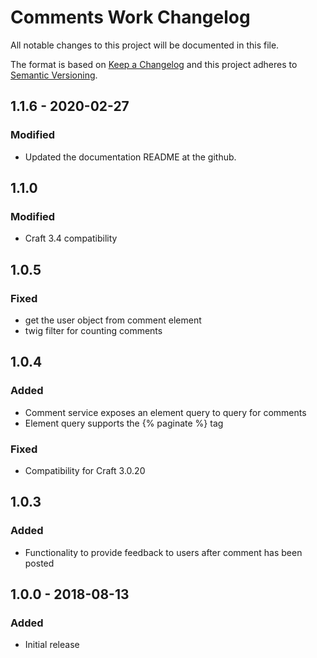 # Comments Work Changelog

All notable changes to this project will be documented in this file.

The format is based on [Keep a Changelog](http://keepachangelog.com/) and this project adheres to [Semantic Versioning](http://semver.org/).

## 1.1.6 - 2020-02-27
### Modified
- Updated the documentation README at the github.

## 1.1.0

### Modified
- Craft 3.4 compatibility

## 1.0.5
### Fixed
- get the user object from comment element
- twig filter for counting comments

## 1.0.4
### Added
- Comment service exposes an element query to query for comments
- Element query supports the {% paginate %} tag

### Fixed
- Compatibility for Craft 3.0.20

## 1.0.3
### Added
- Functionality to provide feedback to users after comment has been posted

## 1.0.0 - 2018-08-13
### Added
- Initial release
